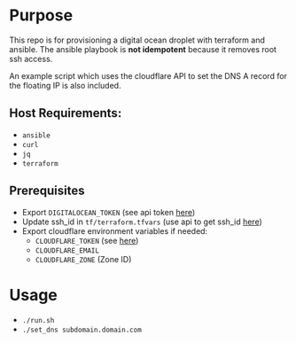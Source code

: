 # Purpose
This repo is for provisioning a digital ocean droplet with terraform and ansible. The ansible playbook is **not idempotent** because it removes root ssh access.

An example script which uses the cloudflare API to set the DNS A record for the floating IP is also included.

## Host Requirements:
* `ansible`
* `curl`
* `jq`
* `terraform`


## Prerequisites
* Export `DIGITALOCEAN_TOKEN` (see api token [here](https://cloud.digitalocean.com/account/api/tokens))
* Update ssh_id in `tf/terraform.tfvars` (use api to get ssh_id [here](https://docs.digitalocean.com/reference/api/api-reference/#operation/list_all_keys))
* Export cloudflare environment variables if needed:
    * `CLOUDFLARE_TOKEN` (see [here](https://dash.cloudflare.com/profile/api-tokens))
    * `CLOUDFLARE_EMAIL`
    * `CLOUDFLARE_ZONE` (Zone ID)

# Usage

* `./run.sh`
* `./set_dns subdomain.domain.com`
